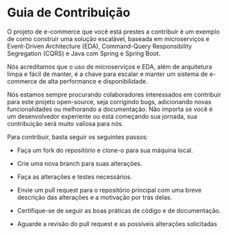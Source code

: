 # Guia de Contribuição

O projeto de e-commerce que você está prestes a contribuir é um exemplo de como construir uma solução escalável, baseada em microserviços e Event-Driven Architecture (EDA), Command-Query Responsibility Segregation (CQRS) e Java com Spring e Spring Boot.

Nós acreditamos que o uso de microserviços e EDA, além de arquitetura limpa e fácil de manter, é a chave para escalar e manter um sistema de e-commerce de alta performance e disponibilidade.

Nós estamos sempre procurando colaboradores interessados em contribuir para este projeto open-source, seja corrigindo bugs, adicionando novas funcionalidades ou melhorando a documentação. Não importa se você é um desenvolvedor experiente ou está começando sua jornada, sua contribuição será muito valiosa para nós.

Para contribuir, basta seguir os seguintes passos:

- Faça um fork do repositório e clone-o para sua máquina local.

- Crie uma nova branch para suas alterações.

- Faça as alterações e testes necessários.

- Envie um pull request para o repositório principal com uma breve descrição das alterações e a motivação por trás delas.

- Certifique-se de seguir as boas práticas de código e de documentação.

- Aguarde a revisão do pull request e as possíveis alterações solicitadas